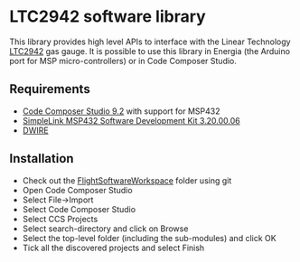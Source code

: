 # LTC2942 software library
This library provides high level APIs to interface with the Linear Technology [LTC2942](https://www.analog.com/media/en/technical-documentation/data-sheets/2942fa.pdf) gas gauge. 
It is possible to use this library in Energia (the Arduino port for MSP micro-controllers) or in Code Composer Studio.

## Requirements

- [Code Composer Studio 9.2](http://software-dl.ti.com/ccs/esd/documents/ccs_downloads.html) with support for MSP432
- [SimpleLink MSP432 Software Development Kit 3.20.00.06](http://www.ti.com/tool/SIMPLELINK-MSP432-SDK)
- [DWIRE](https://github.com/DelfiSpace/DWire/)

## Installation

- Check out the [FlightSoftwareWorkspace](https://github.com/DelfiSpace/FlightSoftwareWorkspace) folder using git
- Open Code Composer Studio
- Select File->Import
- Select Code Composer Studio
- Select CCS Projects
- Select search-directory and click on Browse
- Select the top-level folder (including the sub-modules) and click OK
- Tick all the discovered projects and select Finish


